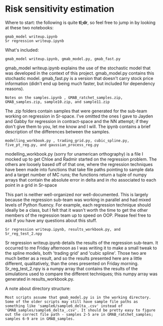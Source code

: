 # Risk sensitivity estimation

Where to start: the following is quite **tl;dr**, so feel free to jump in by looking at these two notebooks:

    gmab_model writeup.ipynb
    Sr regression writeup.ipynb

What's included:

    gmab_model writeup.ipynb, gmab_model.py, gmab_fast.py 

gmab_model writeup.ipynb explains the use of the stochastic model that was developed in the context of this project. gmab_model.py contains this stochastic model. gmab_fast.py is a version that doesn't carry stock price information (didn't end up being much faster, but included for dependency reasons).

    Notes on the samples.ipynb , GMAB_ratchet_samples.zip, GMAB_samples.zip, sample10.zip, and sample11.zip 

The .zip folders contain samples that were generated for the sub-team working on regression in Sr-space. I've omitted the ones I gave to Jayden and Gabby for regression in contract-space and the NN attempt; if they don't give them to you, let me know and I will. The ipynb contains a brief description of the differences between the samples.

    modelling_workbook.py , trading_grid.py, cubic_spline.py, five_pt_reg.py, and gaussian_process_reg.py 

modelling_workbook.py (sorry for unamerican orthography) is a file I mocked up to get Chloe and Radmir started on the regression problem. The others are loosely based off of that one, where the regression techniques have been made into functions that take file paths pointing to sample data and a target number of MC runs; the functions return a tuple of numpy arrays that contain the absolute error in delta and in rho associated to each point in a grid in Sr-space

This part is neither well-organized nor well-documented. This is largely because the regression sub-team was working in parallel and had mixed levels of Python fluency. For example, each regression technique should ideally be a class, but I felt that it wasn't worth the time to get the other members of the regression team up to speed on OOP. Please feel free to ask if you have any questions about this stuff.

    Sr regression writeup.ipynb, results_workbook.py, and Sr_reg_test_2.npy

Sr regression writeup.ipynb details the results of the regression sub-team. It occurred to me Friday afternoon as I was writing it to make a small tweak to the spline models, both 'trading grid' and 'cubic  spline'. Those two are much better as a result, and so the results presented here are a little different, qualitatively, than the ones presented on Friday morning. Sr_reg_test_2.npy is a numpy array that contains the results of the simulations used to compare the different techniques; this numpy array was generated in results_workbook.py.

A note about directory structure:

    Most scripts assume that gmab_model.py is in the working directory. Some of the older scripts may still have sample file paths as something like 'sample6/sample6_delta_.csv' instead of 'GMAB_samples/sample6_delta_.csv'. It should be pretty easy to figure out the correct file path - samples 2-5 are in GMAB_ratchet_samples; samples 6-9 are in GMAB_samples.
